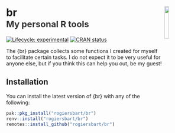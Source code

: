 # br<img src="man/figures/logo.png" align="right" width="15%"/><br><small><font color="#333333">My personal R tools</font></small>

<!-- badges: start -->
[![Lifecycle: experimental](https://img.shields.io/badge/lifecycle-experimental-orange.svg)](https://www.tidyverse.org/lifecycle/#experimental)
[![CRAN status](https://www.r-pkg.org/badges/version/br)](https://CRAN.R-project.org/package=br)
<!-- badges: end -->

The {br} package collects some functions I created for myself to
facilitate certain tasks. I do not expect it to be very useful for anyone
else, but if you think this can help you out, be my guest!
    
## Installation

You can install the latest version of {br} with any of the following:

``` r
pak::pkg_install("rogiersbart/br")
renv::install("rogiersbart/br")
remotes::install_github("rogiersbart/br")
```
